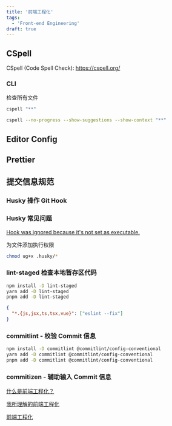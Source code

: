 ```yaml
---
title: '前端工程化'
tags:
  - 'Front-end Engineering'
draft: true
---
```


## CSpell

CSpell (Code Spell Check): https://cspell.org/

### CLI

检查所有文件

```bash
cspell "**"
```

```bash
cspell --no-progress --show-suggestions --show-context "**"
```

## Editor Config

## Prettier

## 提交信息规范

### Husky 操作 Git Hook

### Husky 常见问题

[Hook was ignored because it's not set as executable.](https://github.com/typicode/husky/issues/1177)

为文件添加执行权限

```bash
chmod ug+x .husky/*
```

### lint-staged 检查本地暂存区代码

```bash
npm install -D lint-staged
yarn add -D lint-staged
pnpm add -D lint-staged
```

```json
{
  "*.{js,jsx,ts,tsx,vue}": ["eslint --fix"]
}
```

### commitlint - 校验 Commit 信息

```bash
npm install -D commitlint @commitlint/config-conventional
yarn add -D commitlint @commitlint/config-conventional
pnpm add -D commitlint @commitlint/config-conventional
```

### commitizen - 辅助输入 Commit 信息

[什么是前端工程化？](https://juejin.cn/post/6917447582985748493)

[我所理解的前端工程化](https://godbasin.github.io/2022/02/07/front-end-engineering/)

[前端工程化](https://juejin.cn/post/7144960831409618981#heading-11)
